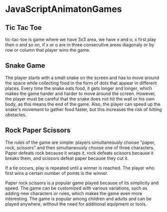 # JavaScriptAnimatonGames

## Tic Tac Toe
tic-tac-toe is game where we have 3x3 area, we have x and o, x first play then o and so on, if x or o are in three consecutive areas diagonaly or by row or column that  player wins the game.

## Snake Game
The player starts with a small snake on the screen and has to move around the space while collecting food in the form of dots that appear in different places. Every time the snake eats food, it gets longer and longer, which makes the game harder and harder to move around the screen.
However, the player must be careful that the snake does not hit the wall or his own body, as this means the end of the game. Also, the player can speed up the snake's movement to gather food faster, but this increases the risk of hitting obstacles.

## Rock Paper Scissors
The rules of the game are simple: players simultaneously choose "paper, rock, scissors" and then simultaneously choose one of three characters. Paper defeats rock because it wraps it, rock defeats scissors because it breaks them, and scissors defeat paper because they cut it.

If a tie occurs, play is repeated until a winner is reached. The player who first wins a certain number of points is the winner.

Paper rock scissors is a popular game played because of its simplicity and speed. The game can be customized with various variations, such as adding new characters or rules, which makes the game even more interesting. The game is popular among children and adults and can be played anywhere, without the need for additional equipment or tools.
